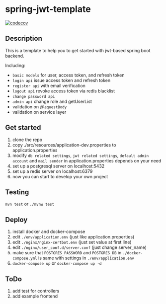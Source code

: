 # spring-jwt-template

[![codecov](https://codecov.io/gh/joejoe2/spring-jwt-template/branch/main/graph/badge.svg?token=24IMFJ0D50)](https://codecov.io/gh/joejoe2/spring-jwt-template)
 
## Description

This is a template to help you to get started with jwt-based spring boot backend.

Including:
- `basic models` for user, access token, and refresh token
- `login api` issue access token and refresh token
- `register api` with email verification
- `logout api` revoke access token via redis blacklist
- `change password api`
- `admin api` change role and getUserList
- validation on `@RequestBody`
- validation on service layer

## Get started

1. clone the repo
2. copy ./src/resources/application-dev.properties to application.properties
3. modify `db related settings`, `jwt related settings`, `default admin account` and `mail sender` in application.properties depends on your need
4. set up a postgresql server on localhost:5432
5. set up a redis server on localhost:6379
6. now you can start to develop your own project

## Testing

`mvn test` or `./mvnw test`

## Deploy

1. install docker and docker-compose
2. edit `./env/application.env` (just like application.properties)
3. edit `./nginx/nginx-certbot.env` (just set value at first line)
4. edit `./nginx/user_conf.d/server.conf` (just change server_name)
5. make sure that `POSTGRES_PASSWORD` and `POSTGRES_DB` in `./docker-compose.yml` is same with settings in `./env/application.env`
6. `docker-compose up` or `docker-compose up -d`

## ToDo

1. add test for controllers
2. add example frontend
